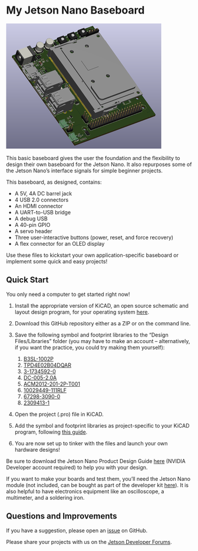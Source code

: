 # My Jetson Nano Baseboard

![Rendering of the My Jetson Nano Baseboard](/assets/images/MyJetsonNanoBaseboardRender.png)

This basic baseboard gives the user the foundation and the flexibility to design their own baseboard for the Jetson Nano. It also repurposes some of the Jetson Nano’s interface signals for simple beginner projects.

This baseboard, as designed, contains:
* A 5V, 4A DC barrel jack
* 4 USB 2.0 connectors
* An HDMI connector
* A UART-to-USB bridge
* A debug USB
* A 40-pin GPIO
* A servo header
* Three user-interactive buttons (power, reset, and force recovery)
* A flex connector for an OLED display

Use these files to kickstart your own application-specific baseboard or implement some quick and easy projects!

## Quick Start

You only need a computer to get started right now!
1.	Install the appropriate version of KiCAD, an open source schematic and layout design program, for your operating system [here](https://www.kicad.org/download/).
1.	Download this GitHub repository either as a ZIP or on the command line.
1.	Save the following symbol and footprint libraries to the “Design Files/Libraries” folder (you may have to make an account – alternatively, if you want the practice, you could try making them yourself):
	1.	[B3SL-1002P](https://octopart.com/b3sl-1002p-omron-9515385)
	1.	[TPD4E02B04DQAR](https://www.snapeda.com/parts/TPD4E02B04DQAR/Texas%20Instruments/view-part/)
	1.	[3-1734592-0](https://www.te.com/usa-en/product-3-1734592-0.html)
	1.	[DC-005-2.0A](https://www.snapeda.com/parts/DC-005/Best%20Inc./view-part/)
	1.	[ACM2012-201-2P-T001](https://www.snapeda.com/parts/ACM2012-201-2P-T001/TDK/view-part/1217094/)
	1.	[10029449-111RLF](https://octopart.com/10029449-111rlf-amphenol+icc+%2F+fci-90332945#CadModels)
	1.	[67298-3090-0](https://octopart.com/67298-3090-molex-7124952#Specs)
	1.	[2309413-1](https://www.te.com/usa-en/product-2309413-1.html)

1.	Open the project (.pro) file in KiCAD.
1.	Add the symbol and footprint libraries as project-specific to your KiCAD program, following [this guide](https://support.snapeda.com/en/articles/2651507-how-to-import-into-kicad).
1.	You are now set up to tinker with the files and launch your own hardware designs!

Be sure to download the Jetson Nano Product Design Guide [here](https://developer.nvidia.com/embedded/downloads) (NVIDIA Developer account required) to help you with your design.

If you want to make your boards and test them, you’ll need the Jetson Nano module (not included, can be bought as part of the developer kit [here](https://developer.nvidia.com/embedded/jetson-nano-developer-kit)). It is also helpful to have electronics equipment like an oscilloscope, a multimeter, and a soldering iron.

## Questions and Improvements

If you have a suggestion, please open an [issue](https://github.com/NVIDIA-AI-IOT/my-jetson-nano-baseboard/issues/new) on GitHub.

Please share your projects with us on the [Jetson Developer Forums](https://forums.developer.nvidia.com/c/agx-autonomous-machines/jetson-embedded-systems/70).

